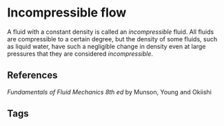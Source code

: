 # Incompressible flow

A fluid with a constant density is called an *incompressible* fluid. All fluids are compressible to a certain degree, but the density of some fluids, such as liquid water, have such a negligible change in density even at large pressures that they are considered *incompressible*.

## References
*Fundamentals of Fluid Mechanics 8th ed* by Munson, Young and Okiishi
## Tags
